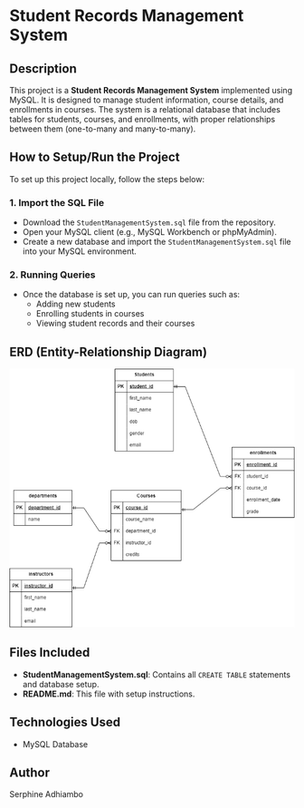 # Student Records Management System

## Description
This project is a **Student Records Management System** implemented using MySQL. It is designed to manage student information, course details, and enrollments in courses. The system is a relational database that includes tables for students, courses, and enrollments, with proper relationships between them (one-to-many and many-to-many).

## How to Setup/Run the Project
To set up this project locally, follow the steps below:

### 1. **Import the SQL File**
   - Download the `StudentManagementSystem.sql` file from the repository.
   - Open your MySQL client (e.g., MySQL Workbench or phpMyAdmin).
   - Create a new database and import the `StudentManagementSystem.sql` file into your MySQL environment.

### 2. **Running Queries**
   - Once the database is set up, you can run queries such as:
     - Adding new students
     - Enrolling students in courses
     - Viewing student records and their courses

## ERD (Entity-Relationship Diagram)
![ERD](Students-Record.png) 


## Files Included
- **StudentManagementSystem.sql**: Contains all `CREATE TABLE` statements and database setup.
- **README.md**: This file with setup instructions.

## Technologies Used
- MySQL Database

## Author
Serphine Adhiambo
